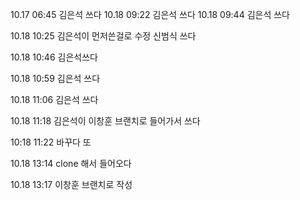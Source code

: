 10.17 06:45 김은석 쓰다
10.18 09:22 김은석 쓰다
10.18 09:44 김은석 쓰다

10.18 10:25 김은석이 먼저쓴걸로 수정  신범식 쓰다

10.18 10:46 김은석쓰다



10.18 10:59 김은석 쓰다



10.18 11:06 김은석 쓰다

10.18 11:18 김은석이 이창훈 브랜치로 들어가서 쓰다

10:18 11:22 바꾸다 또

10.18 13:14 clone 해서 들어오다

10.18 13:17 이창훈 브랜치로 작성
